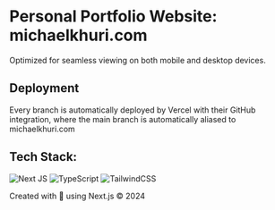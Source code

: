 # Personal Portfolio Website: michaelkhuri.com

Optimized for seamless viewing on both mobile and desktop devices.

## Deployment
Every branch is automatically deployed by Vercel with their GitHub integration, where the main branch is automatically aliased to michaelkhuri.com

## Tech Stack: 
<a>![Next JS](https://img.shields.io/badge/Next-black?style=for-the-badge&logo=next.js&logoColor=white) ![TypeScript](https://img.shields.io/badge/typescript-%23007ACC.svg?style=for-the-badge&logo=typescript&logoColor=white) ![TailwindCSS](https://img.shields.io/badge/tailwindcss-%2338B2AC.svg?style=for-the-badge&logo=tailwind-css&logoColor=white)

Created with 💜 using Next.js © 2024
